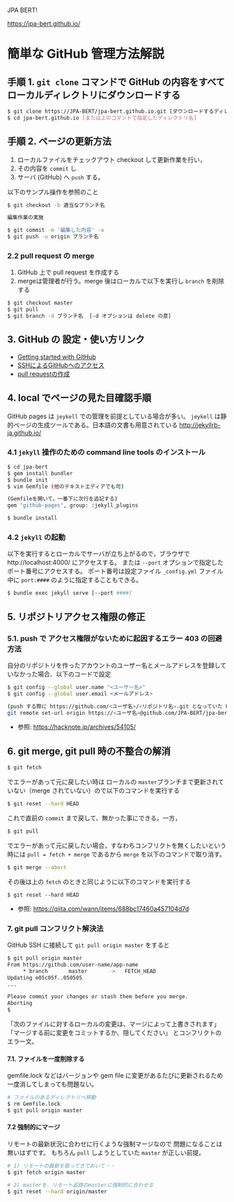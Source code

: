 JPA BERT!

https://jpa-bert.github.io/
<br />

# 簡単な GitHub 管理方法解説

## 手順 1. `git clone` コマンドで GitHub の内容をすべてローカルディレクトリにダウンロードする

```bash
$ git clone https://JPA-BERT/jpa-bert.github.io.git [ダウンロードするディレクトリ名. 省略可]
$ cd jpa-bert.github.io [または上のコマンドで指定したディレクトリ名]
```

## 手順 2. ページの更新方法

1. ローカルファイルをチェックアウト checkout して更新作業を行い，
2. その内容を ``commit`` し
3. サーバ (GitHub) へ ``push`` する。

以下のサンプル操作を参照のこと

```bash
$ git checkout -b 適当なブランチ名

編集作業の実施

$ git commit -m '編集した内容' -a
$ git push -u origin ブランチ名
```

### 2.2 pull request の merge

1. GitHub 上で pull request を作成する
2. mergeは管理者が行う。merge 後はローカルで以下を実行し ``branch`` を削除する

```bash
$ git checkout master
$ git pull
$ git branch -d ブランチ名  [-d オプションは delete の意]
```

## 3. GitHub の 設定・使い方リンク

- [Getting started with GitHub](https://help.github.com/en/github/getting-started-with-github)
- [SSHによるGitHubへのアクセス](https://help.github.com/en/github/authenticating-to-github/connecting-to-github-with-ssh)
- [pull requestの作成](https://help.github.com/en/github/collaborating-with-issues-and-pull-requests/about-pull-requests)

## 4. local でページの見た目確認手順

GitHub pages は ``jeykell`` での管理を前提としている場合が多い。
``jeykell`` は静的ページの生成ツールである。日本語の文書も用意されている <http://jekyllrb-ja.github.io/> 

### 4.1 ``jekyll`` 操作のための command line tools のインストール

```bash
$ cd jpa-bert
$ gem install bundler
$ bundle init
$ vim Gemfile (他のテキストエディアでも可)

(Gemfileを開いて，一番下に次行を追記する)
gem "github-pages", group: :jekyll_plugins

$ bundle install
```

### 4.2 ``jekyll`` の起動

以下を実行するとローカルでサーバが立ち上がるので，ブラウザで http://localhost:4000/ にアクセスする。
または ``--port`` オプションで指定したポート番号にアクセスする。
ポート番号は設定ファイル ``_config.yml`` ファイル中に ``port:####`` のように指定することもできる。

```bash
$ bundle exec jekyll serve [--port ####]
```

## 5. リポジトリアクセス権限の修正

### 5.1. push で アクセス権限がないために起因するエラー 403 の回避方法 

自分のリポジトリを作ったアカウントのユーザー名とメールアドレスを登録していなかった場合、以下のコードで設定

```bash
$ git config --global user.name "<ユーザー名>"
$ git config --global user.email <メールアドレス>

(push する際に https://github.com/<ユーザ名>/<リポジトリ名>.git となっていた URL にユーザー名を入れる)
git remote set-url origin https://<ユーザ名>@github.com/JPA-BERT/jpa-bert.github.io.git
```

- 参照: <https://hacknote.jp/archives/54105/>

## 6. git merge, git pull 時の不整合の解消

```bash
$ git fetch
```

でエラーがあって元に戻したい時は
ローカルの ``master``ブランチまで更新されていない（merge されていない）ので以下のコマンドを実行する

```bash
$ git reset --hard HEAD
```

これで直前の ``commit`` まで戻して、無かった事にできる。一方，

```bash
$ git pull
```

でエラーがあって元に戻したい場合，すなわちコンフリクトを無くしたいという時には
``pull = fetch + merge`` であるから ``merge`` を以下のコマンドで取り消す。

```bash
$ git merge --abort

```
その後は上の ``fetch`` のときと同じように以下のコマンドを実行する

```
$ git reset --hard HEAD
```

- 参照: https://qiita.com/wann/items/688bc17460a457104d7d

### 7. git pull コンフリクト解決法

GitHub SSH に接続して `git pull origin master` をすると

```bash
$ git pull origin master
From https://github.com/user-name/app-name
     * branch　     master       ->   FETCH_HEAD
Updating e05c05f..050505
...

Please commit your changes or stash them before you merge.
Aborting
$
```

「次のファイルに対するローカルの変更は、マージによって上書きされます」
「マージする前に変更をコミットするか、隠してください」
とコンフリクトのエラー文。

#### 7.1. ファイルを一度削除する

gemfile.lock などはバージョンや gem file に変更があるたびに更新されるため 一度消してしまっても問題ない。

```bash
# ファイルのあるディレクトリへ移動
$ rm Gemfile.lock
$ git pull origin master
```

#### 7.2 強制的にマージ

リモートの最新状況に合わせに行くような強制マージなので 問題になることは無いはずです。
もちろん `pull` しようとしていた `master` が正しい前提。

```bash
# 1) リモートの最新を取ってきておいて・・
$ git fetch origin master

# 2) masterを、リモート追跡のmasterに強制的に合わせる
$ git reset --hard origin/master
```


